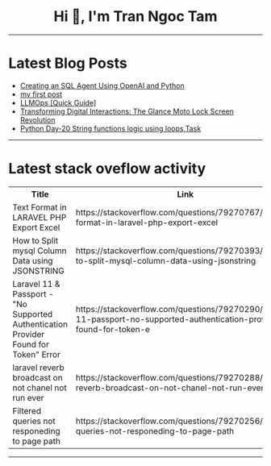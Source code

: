 <h1 align="center">Hi 👋, I'm Tran Ngoc Tam</h1>

---

# Latest Blog Posts 
<!-- BLOG-POST-LIST:START -->
- [Creating an SQL Agent Using OpenAI and Python](https://dev.to/suyashmuley/creating-an-sql-agent-using-openai-and-python-13if)
- [my first post](https://dev.to/anjali_pal/my-first-post-2o0e)
- [LLMOps [Quick Guide]](https://dev.to/exemplar/llmops-quick-guide-50d1)
- [Transforming Digital Interactions: The Glance Moto Lock Screen Revolution](https://dev.to/prajakta_gawande_9485a4fd/transforming-digital-interactions-the-glance-moto-lock-screen-revolution-5heh)
- [Python Day-20 String functions logic using loops,Task](https://dev.to/guru_prasanna_01/python-day-20-string-functions-logic-using-loopstask-pnn)
<!-- BLOG-POST-LIST:END -->

---

# Latest stack oveflow activity
<table>
  <tr><th>Title</th><th>Link</th></tr>
  <!-- STACKOVERFLOW:START --><tr><td>Text Format in LARAVEL PHP Export Excel</td><td>https://stackoverflow.com/questions/79270767/text-format-in-laravel-php-export-excel</td></tr><tr><td>How to Split mysql Column Data using JSONSTRING</td><td>https://stackoverflow.com/questions/79270393/how-to-split-mysql-column-data-using-jsonstring</td></tr><tr><td>Laravel 11 &amp; Passport - &quot;No Supported Authentication Provider Found for Token&quot; Error</td><td>https://stackoverflow.com/questions/79270290/laravel-11-passport-no-supported-authentication-provider-found-for-token-e</td></tr><tr><td>laravel reverb broadcast on not chanel not run ever</td><td>https://stackoverflow.com/questions/79270288/laravel-reverb-broadcast-on-not-chanel-not-run-ever</td></tr><tr><td>Filtered queries not responeding to page path</td><td>https://stackoverflow.com/questions/79270256/filtered-queries-not-responeding-to-page-path</td></tr><!-- STACKOVERFLOW:END -->
</table>

---


